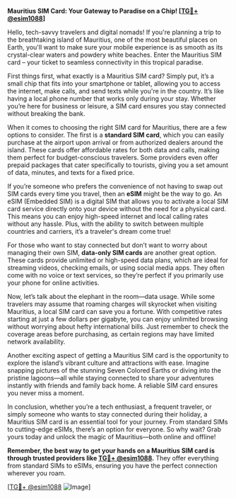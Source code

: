 **Mauritius SIM Card: Your Gateway to Paradise on a Chip! [[TG💪+ @esim1088](https://t.me/s/esim1088)]**

Hello, tech-savvy travelers and digital nomads! If you're planning a trip to the breathtaking island of Mauritius, one of the most beautiful places on Earth, you'll want to make sure your mobile experience is as smooth as its crystal-clear waters and powdery white beaches. Enter the Mauritius SIM card – your ticket to seamless connectivity in this tropical paradise.

First things first, what exactly is a Mauritius SIM card? Simply put, it’s a small chip that fits into your smartphone or tablet, allowing you to access the internet, make calls, and send texts while you're in the country. It’s like having a local phone number that works only during your stay. Whether you’re here for business or leisure, a SIM card ensures you stay connected without breaking the bank.

When it comes to choosing the right SIM card for Mauritius, there are a few options to consider. The first is a **standard SIM card**, which you can easily purchase at the airport upon arrival or from authorized dealers around the island. These cards offer affordable rates for both data and calls, making them perfect for budget-conscious travelers. Some providers even offer prepaid packages that cater specifically to tourists, giving you a set amount of data, minutes, and texts for a fixed price.

If you’re someone who prefers the convenience of not having to swap out SIM cards every time you travel, then an **eSIM** might be the way to go. An eSIM (Embedded SIM) is a digital SIM that allows you to activate a local SIM card service directly onto your device without the need for a physical card. This means you can enjoy high-speed internet and local calling rates without any hassle. Plus, with the ability to switch between multiple countries and carriers, it’s a traveler's dream come true!

For those who want to stay connected but don’t want to worry about managing their own SIM, **data-only SIM cards** are another great option. These cards provide unlimited or high-speed data plans, which are ideal for streaming videos, checking emails, or using social media apps. They often come with no voice or text services, so they’re perfect if you primarily use your phone for online activities.

Now, let’s talk about the elephant in the room—data usage. While some travelers may assume that roaming charges will skyrocket when visiting Mauritius, a local SIM card can save you a fortune. With competitive rates starting at just a few dollars per gigabyte, you can enjoy unlimited browsing without worrying about hefty international bills. Just remember to check the coverage areas before purchasing, as certain regions may have limited network availability.

Another exciting aspect of getting a Mauritius SIM card is the opportunity to explore the island’s vibrant culture and attractions with ease. Imagine snapping pictures of the stunning Seven Colored Earths or diving into the pristine lagoons—all while staying connected to share your adventures instantly with friends and family back home. A reliable SIM card ensures you never miss a moment.

In conclusion, whether you’re a tech enthusiast, a frequent traveler, or simply someone who wants to stay connected during their holiday, a Mauritius SIM card is an essential tool for your journey. From standard SIMs to cutting-edge eSIMs, there’s an option for everyone. So why wait? Grab yours today and unlock the magic of Mauritius—both online and offline!

**Remember, the best way to get your hands on a Mauritius SIM card is through trusted providers like [TG💪+ @esim1088](https://t.me/s/esim1088).** They offer everything from standard SIMs to eSIMs, ensuring you have the perfect connection wherever you roam. 

[[TG💪+ @esim1088](https://t.me/s/esim1088) ![Image](https://i.postimg.cc/Y0z9fWf4/image.png)]